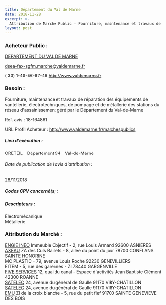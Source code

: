 ```yaml
---
title: Département du Val de Marne
date: 2018-11-28
excerpt: >-
  Attribution de Marché Public - Fourniture, maintenance et travaux de réparation des équipements électromécaniques des stations du réseau d'assainissement géré par le Département du Val-de-Marne
layout: post
---
```


### Acheteur Public : 
<a href="/acheteur-137/siren-229400288"> DEPARTEMENT DU VAL DE MARNE</a><br/>



dsea-fax-sgfm.marche@valdemarne.fr

( 33) 1-49-56-87-46
http://www.valdemarne.fr
### Besoin :

Fourniture, maintenance et travaux de réparation des équipements de vantellerie, électrotechniques, de pompage et de métallerie des stations du réseau d'assainissement géré par le Département du Val-de-Marne

Ref. avis : 18-164861

URL Profil Acheteur : http://www.valdemarne.fr/marchespublics

##### Lieu d'exécution :

CRETEIL - Département 94 - Val-de-Marne

###### Date de publication de l'avis d'attribution : 
28/11/2018

##### Codes CPV concerné(s) :

##### Descripteurs :
Electromécanique <br/>
Métallerie <br/>

### Attribution du Marché :
<a href="/entreprise-557/siren-414799296"> ENGIE INEO</a>    Immeuble Objectif - 2, rue Louis Armand 92600 ASNIERES <br/>
<a href="/entreprise-558/siren-422445205"> AXEAU</a>    ZA des Culs Baillets - 8, allée du point du jour 78700 CONFLANS SAINTE HONORINE <br/>
MC PLASTIC - 79, avenue Louis Roche 92230 GENEVILLIERS <br/>
EITEM - 5, rue des garennes - ZI 78440 GARGENVILLE <br/>
<a href="/entreprise-561/siren-441226057"> FIVE SERVICES</a>    12, quai du canal - Espace d'activités Jean Baptiste Clément 42300 ROANNE <br/>
<a href="/entreprise-582/siren-971201546"> SATELEC</a>    24, avenue du général de Gaulle 91170 VIRY-CHATILLON <br/>
<a href="/entreprise-582/siren-971201546"> SATELEC</a>    24, avenue du général de Gaulle 91170 VIRY-CHATILLON <br/>
<a href="/entreprise-579/siren-822193520"> EMU</a>    ZI de la croix blanche - 5, rue du petit fief 91700 SAINTE GENEVIEVE DES BOIS <br/>
